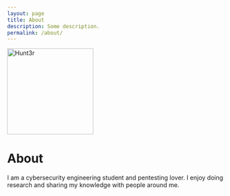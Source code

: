 ```yaml
---
layout: page
title: About
description: Some description.
permalink: /about/
---
```


<img class="img-rounded" src="https://user-images.githubusercontent.com/72806718/174650388-3845d57f-7088-44cd-81e9-9888aa75713f.png" alt="Hunt3r" width="200">

# About

I am a cybersecurity engineering student and pentesting lover. I enjoy doing research and sharing my knowledge with people around me. 
